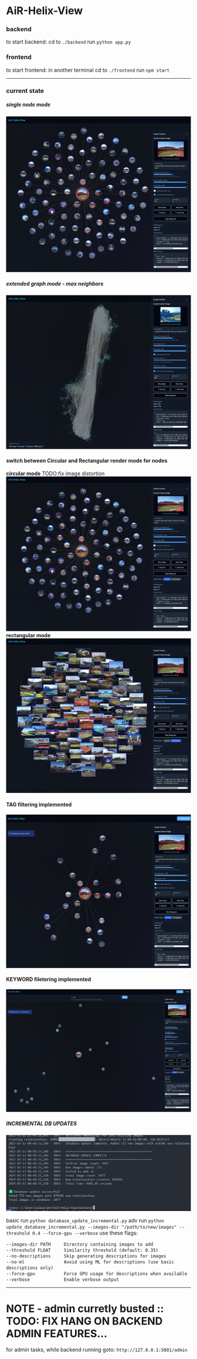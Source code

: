 # AiR-Helix-View

### backend
to start backend:
cd to ```./backend```
run ```python app.py```


### frontend
to start frontend:
in another terminal
cd to ```./frontend```
run ```npm start```

---

### current state

##### single node mode
![alt text](image-6.png)

##### extended graph mode - max neighbors
![alt text](image-5.png)

#### switch between Circular and Rectangular render mode for nodes
**circular mode** TODO:fix image distortion
![alt text](image-10.png)
**rectangular mode**
![alt text](image-11.png)

#### TAG filtering implemented
![alt text](image.png)

#### KEYWORD filetering implemented
![alt text](image-1.png)

##### INCREMENTAL DB UPDATES
![alt text](image-2.png)

basic run ```python database_update_incremental.py```
adv run ```python update_database_incremental.py --images-dir "/path/to/new/images" --threshold 0.4 --force-gpu --verbose```
use these flags:
```
--images-dir PATH     Directory containing images to add
--threshold FLOAT     Similarity threshold (default: 0.35)
--no-descriptions     Skip generating descriptions for images
--no-ml               Avoid using ML for descriptions (use basic descriptions only)
--force-gpu           Force GPU usage for descriptions when available
--verbose             Enable verbose output
```

---

# NOTE - admin curretly busted :: TODO: FIX HANG ON BACKEND ADMIN FEATURES...
for admin tasks, while backend running goto:
```http://127.0.0.1:5001/admin```

